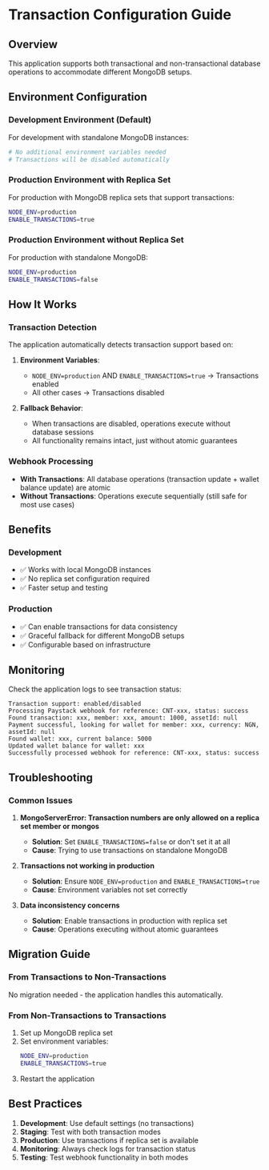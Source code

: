# Transaction Configuration Guide

## Overview

This application supports both transactional and non-transactional database operations to accommodate different MongoDB setups.

## Environment Configuration

### Development Environment (Default)

For development with standalone MongoDB instances:

```bash
# No additional environment variables needed
# Transactions will be disabled automatically
```

### Production Environment with Replica Set

For production with MongoDB replica sets that support transactions:

```bash
NODE_ENV=production
ENABLE_TRANSACTIONS=true
```

### Production Environment without Replica Set

For production with standalone MongoDB:

```bash
NODE_ENV=production
ENABLE_TRANSACTIONS=false
```

## How It Works

### Transaction Detection

The application automatically detects transaction support based on:

1. **Environment Variables**:

   - `NODE_ENV=production` AND `ENABLE_TRANSACTIONS=true` → Transactions enabled
   - All other cases → Transactions disabled

2. **Fallback Behavior**:
   - When transactions are disabled, operations execute without database sessions
   - All functionality remains intact, just without atomic guarantees

### Webhook Processing

- **With Transactions**: All database operations (transaction update + wallet balance update) are atomic
- **Without Transactions**: Operations execute sequentially (still safe for most use cases)

## Benefits

### Development

- ✅ Works with local MongoDB instances
- ✅ No replica set configuration required
- ✅ Faster setup and testing

### Production

- ✅ Can enable transactions for data consistency
- ✅ Graceful fallback for different MongoDB setups
- ✅ Configurable based on infrastructure

## Monitoring

Check the application logs to see transaction status:

```
Transaction support: enabled/disabled
Processing Paystack webhook for reference: CNT-xxx, status: success
Found transaction: xxx, member: xxx, amount: 1000, assetId: null
Payment successful, looking for wallet for member: xxx, currency: NGN, assetId: null
Found wallet: xxx, current balance: 5000
Updated wallet balance for wallet: xxx
Successfully processed webhook for reference: CNT-xxx, status: success
```

## Troubleshooting

### Common Issues

1. **MongoServerError: Transaction numbers are only allowed on a replica set member or mongos**

   - **Solution**: Set `ENABLE_TRANSACTIONS=false` or don't set it at all
   - **Cause**: Trying to use transactions on standalone MongoDB

2. **Transactions not working in production**

   - **Solution**: Ensure `NODE_ENV=production` and `ENABLE_TRANSACTIONS=true`
   - **Cause**: Environment variables not set correctly

3. **Data inconsistency concerns**
   - **Solution**: Enable transactions in production with replica set
   - **Cause**: Operations executing without atomic guarantees

## Migration Guide

### From Transactions to Non-Transactions

No migration needed - the application handles this automatically.

### From Non-Transactions to Transactions

1. Set up MongoDB replica set
2. Set environment variables:
   ```bash
   NODE_ENV=production
   ENABLE_TRANSACTIONS=true
   ```
3. Restart the application

## Best Practices

1. **Development**: Use default settings (no transactions)
2. **Staging**: Test with both transaction modes
3. **Production**: Use transactions if replica set is available
4. **Monitoring**: Always check logs for transaction status
5. **Testing**: Test webhook functionality in both modes
